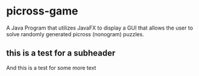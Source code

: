 # picross-game
A Java Program that utilizes JavaFX to display a GUI that allows the user to solve randomly generated picross (nonogram) puzzles.

## this is a test for a subheader

And this is a test for some more text
